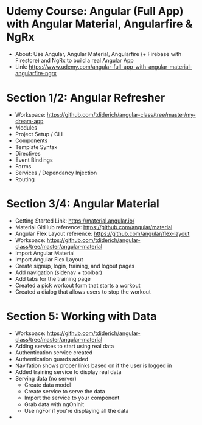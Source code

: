 # Udemy Course: Angular (Full App) with Angular Material, Angularfire & NgRx
- About: Use Angular, Angular Material, Angularfire (+ Firebase with Firestore) and NgRx to build a real Angular App
- Link: https://www.udemy.com/angular-full-app-with-angular-material-angularfire-ngrx

# Section 1/2: Angular Refresher
- Workspace: https://github.com/tdiderich/angular-class/tree/master/my-dream-app
- Modules
- Project Setup / CLI
- Components
- Template Syntax
- Directives
- Event Bindings
- Forms
- Services / Dependancy Injection
- Routing

# Section 3/4: Angular Material
- Getting Started Link: https://material.angular.io/
- Material GitHub reference: https://github.com/angular/material
- Angular Flex Layout reference: https://github.com/angular/flex-layout
- Workspace: https://github.com/tdiderich/angular-class/tree/master/angular-material
- Import Angular Material
- Import Angular Flex Layout
- Create signup, login, training, and logout pages
- Add navigation (sidenav + toolbar)
- Add tabs for the training page
- Created a pick workout form that starts a workout
- Created a dialog that allows users to stop the workout 

# Section 5: Working with Data
- Workspace: https://github.com/tdiderich/angular-class/tree/master/angular-material
- Adding services to start using real data
- Authentication service created 
- Authentication guards added
- Navifation shows proper links based on if the user is logged in
- Added training service to display real data
- Serving data (no server)
  - Create data model
  - Create service to serve the data
  - Import the service to your component 
  - Grab data with ngOnInit
  - Use ngFor if you're displaying all the data
-   
